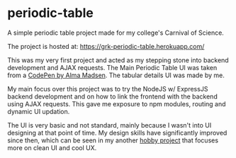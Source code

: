# periodic-table
A simple periodic table project made for my college's Carnival of Science.

The project is hosted at: https://grk-periodic-table.herokuapp.com/

This was my very first project and acted as my stepping stone into backend development and AJAX requests. The Main Periodic Table UI was taken from a [CodePen by Alma Madsen](https://codepen.io/nemophrost/pen/EkImb). The tabular details UI was made by me.

My main focus over this project was to try the NodeJS w/ ExpressJS backend development and on how to link the frontend with the backend using AJAX requests. This gave me exposure to npm modules, routing and dynamic UI updation.

The UI is very basic and not standard, mainly because I wasn't into UI designing at that point of time. My design skills have significantly improved since then, which can be seen in my another [hobby project](https://github.com/Science001/to-do) that focuses more on clean UI and cool UX.
